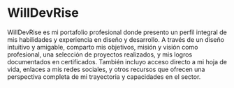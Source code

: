 # WillDevRise

WillDevRise es mi portafolio profesional donde presento un perfil integral de mis habilidades y experiencia en diseño y desarrollo. A través de un diseño intuitivo y amigable, comparto mis objetivos, misión y visión como profesional, una selección de proyectos realizados, y mis logros documentados en certificados. También incluyo acceso directo a mi hoja de vida, enlaces a mis redes sociales, y otros recursos que ofrecen una perspectiva completa de mi trayectoria y capacidades en el sector.
